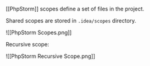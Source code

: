 [[PhpStorm]] scopes define a set of files in the project.

Shared scopes are stored in `.idea/scopes` directory.

![[PhpStorm Scopes.png]]

Recursive scope:

![[PhpStorm Recursive Scope.png]]